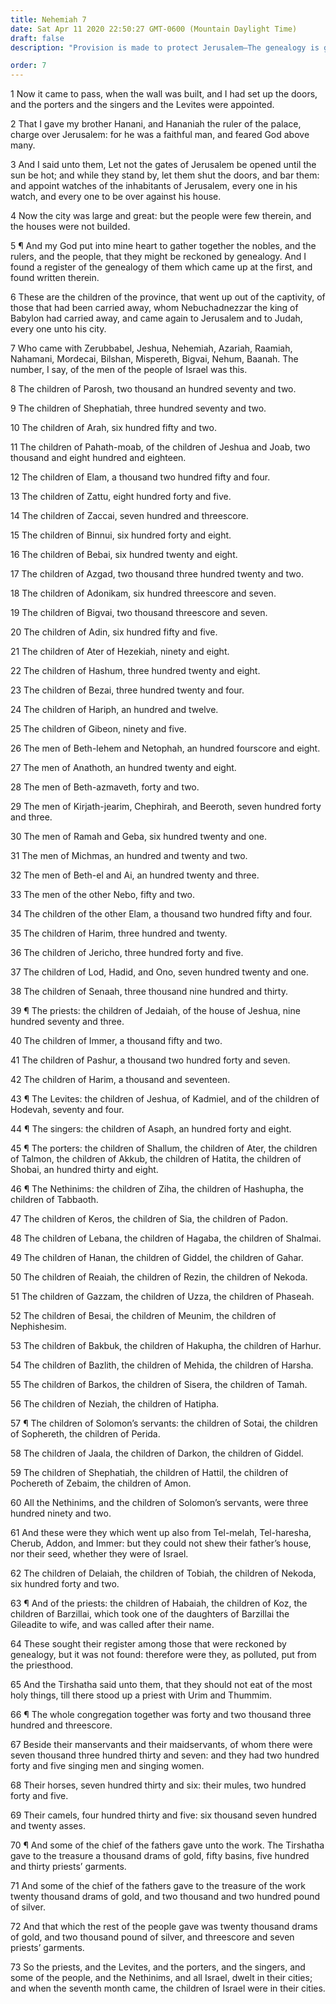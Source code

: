```yaml
---
title: Nehemiah 7
date: Sat Apr 11 2020 22:50:27 GMT-0600 (Mountain Daylight Time)
draft: false
description: "Provision is made to protect Jerusalem—The genealogy is given of the Jews who returned from Babylon—Priests without genealogical records are denied the priesthood."

order: 7
---
```

    
1 Now it came to pass, when the wall was built, and I had set up the doors, and the porters and the singers and the Levites were appointed.

2 That I gave my brother Hanani, and Hananiah the ruler of the palace, charge over Jerusalem: for he was a faithful man, and feared God above many.

3 And I said unto them, Let not the gates of Jerusalem be opened until the sun be hot; and while they stand by, let them shut the doors, and bar them: and appoint watches of the inhabitants of Jerusalem, every one in his watch, and every one to be over against his house.

4 Now the city was large and great: but the people were few therein, and the houses were not builded.

5 ¶ And my God put into mine heart to gather together the nobles, and the rulers, and the people, that they might be reckoned by genealogy. And I found a register of the genealogy of them which came up at the first, and found written therein.

6 These are the children of the province, that went up out of the captivity, of those that had been carried away, whom Nebuchadnezzar the king of Babylon had carried away, and came again to Jerusalem and to Judah, every one unto his city.

7 Who came with Zerubbabel, Jeshua, Nehemiah, Azariah, Raamiah, Nahamani, Mordecai, Bilshan, Mispereth, Bigvai, Nehum, Baanah. The number, I say, of the men of the people of Israel was this.

8 The children of Parosh, two thousand an hundred seventy and two.

9 The children of Shephatiah, three hundred seventy and two.

10 The children of Arah, six hundred fifty and two.

11 The children of Pahath-moab, of the children of Jeshua and Joab, two thousand and eight hundred and eighteen.

12 The children of Elam, a thousand two hundred fifty and four.

13 The children of Zattu, eight hundred forty and five.

14 The children of Zaccai, seven hundred and threescore.

15 The children of Binnui, six hundred forty and eight.

16 The children of Bebai, six hundred twenty and eight.

17 The children of Azgad, two thousand three hundred twenty and two.

18 The children of Adonikam, six hundred threescore and seven.

19 The children of Bigvai, two thousand threescore and seven.

20 The children of Adin, six hundred fifty and five.

21 The children of Ater of Hezekiah, ninety and eight.

22 The children of Hashum, three hundred twenty and eight.

23 The children of Bezai, three hundred twenty and four.

24 The children of Hariph, an hundred and twelve.

25 The children of Gibeon, ninety and five.

26 The men of Beth-lehem and Netophah, an hundred fourscore and eight.

27 The men of Anathoth, an hundred twenty and eight.

28 The men of Beth-azmaveth, forty and two.

29 The men of Kirjath-jearim, Chephirah, and Beeroth, seven hundred forty and three.

30 The men of Ramah and Geba, six hundred twenty and one.

31 The men of Michmas, an hundred and twenty and two.

32 The men of Beth-el and Ai, an hundred twenty and three.

33 The men of the other Nebo, fifty and two.

34 The children of the other Elam, a thousand two hundred fifty and four.

35 The children of Harim, three hundred and twenty.

36 The children of Jericho, three hundred forty and five.

37 The children of Lod, Hadid, and Ono, seven hundred twenty and one.

38 The children of Senaah, three thousand nine hundred and thirty.

39 ¶ The priests: the children of Jedaiah, of the house of Jeshua, nine hundred seventy and three.

40 The children of Immer, a thousand fifty and two.

41 The children of Pashur, a thousand two hundred forty and seven.

42 The children of Harim, a thousand and seventeen.

43 ¶ The Levites: the children of Jeshua, of Kadmiel, and of the children of Hodevah, seventy and four.

44 ¶ The singers: the children of Asaph, an hundred forty and eight.

45 ¶ The porters: the children of Shallum, the children of Ater, the children of Talmon, the children of Akkub, the children of Hatita, the children of Shobai, an hundred thirty and eight.

46 ¶ The Nethinims: the children of Ziha, the children of Hashupha, the children of Tabbaoth.

47 The children of Keros, the children of Sia, the children of Padon.

48 The children of Lebana, the children of Hagaba, the children of Shalmai.

49 The children of Hanan, the children of Giddel, the children of Gahar.

50 The children of Reaiah, the children of Rezin, the children of Nekoda.

51 The children of Gazzam, the children of Uzza, the children of Phaseah.

52 The children of Besai, the children of Meunim, the children of Nephishesim.

53 The children of Bakbuk, the children of Hakupha, the children of Harhur.

54 The children of Bazlith, the children of Mehida, the children of Harsha.

55 The children of Barkos, the children of Sisera, the children of Tamah.

56 The children of Neziah, the children of Hatipha.

57 ¶ The children of Solomon’s servants: the children of Sotai, the children of Sophereth, the children of Perida.

58 The children of Jaala, the children of Darkon, the children of Giddel.

59 The children of Shephatiah, the children of Hattil, the children of Pochereth of Zebaim, the children of Amon.

60 All the Nethinims, and the children of Solomon’s servants, were three hundred ninety and two.

61 And these were they which went up also from Tel-melah, Tel-haresha, Cherub, Addon, and Immer: but they could not shew their father’s house, nor their seed, whether they were of Israel.

62 The children of Delaiah, the children of Tobiah, the children of Nekoda, six hundred forty and two.

63 ¶ And of the priests: the children of Habaiah, the children of Koz, the children of Barzillai, which took one of the daughters of Barzillai the Gileadite to wife, and was called after their name.

64 These sought their register among those that were reckoned by genealogy, but it was not found: therefore were they, as polluted, put from the priesthood.

65 And the Tirshatha said unto them, that they should not eat of the most holy things, till there stood up a priest with Urim and Thummim.

66 ¶ The whole congregation together was forty and two thousand three hundred and threescore.

67 Beside their manservants and their maidservants, of whom there were seven thousand three hundred thirty and seven: and they had two hundred forty and five singing men and singing women.

68 Their horses, seven hundred thirty and six: their mules, two hundred forty and five.

69 Their camels, four hundred thirty and five: six thousand seven hundred and twenty asses.

70 ¶ And some of the chief of the fathers gave unto the work. The Tirshatha gave to the treasure a thousand drams of gold, fifty basins, five hundred and thirty priests’ garments.

71 And some of the chief of the fathers gave to the treasure of the work twenty thousand drams of gold, and two thousand and two hundred pound of silver.

72 And that which the rest of the people gave was twenty thousand drams of gold, and two thousand pound of silver, and threescore and seven priests’ garments.

73 So the priests, and the Levites, and the porters, and the singers, and some of the people, and the Nethinims, and all Israel, dwelt in their cities; and when the seventh month came, the children of Israel were in their cities.
